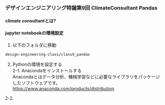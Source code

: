 ### デザインエンジニアリング特論第9回 ClimateConsultant Pandas  

#### climate consultantとは?  

#### jupyter notebookの環境設定  
1. 以下のフォルダに移動  
```
design-engineering-class/class9_pandas
```  
2. Pythonの環境を設定する  
2-1. Anacondaをインストールする  
Anacondaとはデータ分析、機械学習などに必要なライブラリをパッケージしたソフトウェアです。  
https://www.anaconda.com/products/distribution   

2-2. 

